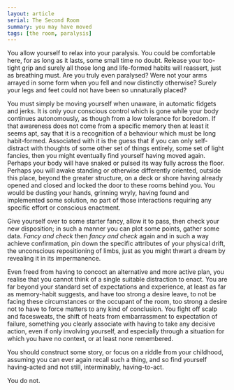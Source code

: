 ```yaml
---
layout: article
serial: The Second Room
summary: you may have moved
tags: [the room, paralysis]
---
```


You allow yourself to relax into your paralysis.  You could be comfortable here, for as long as it lasts, some small time no doubt. Release your too-tight grip and surely all those long and life-formed habits will reassert, just as breathing must. Are you truly even paralysed?  Were not your arms arrayed in some form when you fell and now distinctly otherwise?  Surely your legs and feet could not have been so unnaturally placed?

You must simply be moving yourself when unaware, in automatic fidgets and jerks.  It is only your conscious control which is gone while your body continues autonomously, as though from a low tolerance for boredom. If that awareness does not come from a specific memory then at least it seems apt, say that it is a recognition of a behaviour which must be long habit-formed.  Associated with it is the guess that if you can only self-distract with thoughts of some other set of things entirely, some set of light fancies, then you might eventually find yourself having moved again. Perhaps your body will have snaked or pulsed its way fully across the floor.  Perhaps you will awake standing or otherwise differently oriented, outside this place, beyond the greater structure, on a deck or shore having already opened and closed and locked the door to these rooms behind you. You would be dusting your hands, grinning wryly, having found and implemented some solution, no part of those interactions requiring any specific effort or conscious enactment.

Give yourself over to some starter fancy, allow it to pass, then check your new disposition; in such a manner you can plot some points, gather some data. _Fancy and check_ then _fancy and check_ again and in such a way achieve confirmation, pin down the specific attributes of your physical drift, the unconscious repositioning of limbs, just as you might thwart a dream by revealing it in its impermanence.

Even freed from having to concoct an alternative and more active plan, you realise that you cannot think of a single suitable distraction to enact. You are far beyond your standard set of expectations and experience, at least as far as memory-habit suggests, and have too strong a desire leave, to not be facing these circumstances or the occupant of the room, too strong a desire not to have to force matters to any kind of conclusion.  You fight off scalp and facesweats, the shift of heats from embarrassment to expectation of failure, something you clearly associate with having to take any decisive action, even if only involving yourself, and especially through a situation for which you have no context, or at least none remembered.

You should construct some story, or focus on a riddle from your childhood, assuming you can ever again recall such a thing, and so find yourself having-acted and not still, interminably, having-to-act.

You do not.
